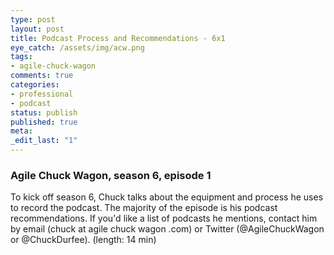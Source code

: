 ```yaml
---
type: post
layout: post
title: Podcast Process and Recommendations - 6x1
eye_catch: /assets/img/acw.png
tags:
- agile-chuck-wagon
comments: true
categories:
- professional
- podcast
status: publish
published: true
meta:
_edit_last: "1"
---
```


### Agile Chuck Wagon, season 6, episode 1

To kick off season 6, Chuck talks about the equipment and process he uses to record the podcast. The majority of the episode is his podcast recommendations. If you'd like a list of podcasts he mentions, contact him by email (chuck at agile chuck wagon .com) or Twitter (@AgileChuckWagon or @ChuckDurfee). (length: 14 min)
